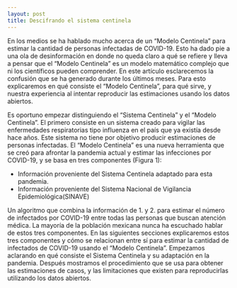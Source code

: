 ```yaml
---
layout: post
title: Descifrando el sistema centinela
---
```


En los medios se ha hablado mucho acerca de un “Modelo Centinela” para estimar la cantidad de personas infectadas de COVID-19. Esto ha dado pie a una ola de desinformación en donde no queda claro a qué se refiere y lleva a pensar que el “Modelo Centinela” es un modelo matemático complejo que ni los científicos pueden comprender. En este artículo esclarecemos la confusión que se ha generado durante los últimos meses. Para esto explicaremos en qué consiste el “Modelo Centinela”, para qué sirve, y nuestra experiencia al intentar reproducir las estimaciones usando los datos abiertos.  

Es oportuno empezar distinguiendo el “Sistema Centinela” y el “Modelo Centinela”. El primero consiste en un sistema creado para vigilar las enfermedades respiratorias tipo influenza en el país que ya existía desde hace años. Este sistema no tiene por objetivo producir estimaciones de personas infectadas. El “Modelo Centinela” es una nueva herramienta que se creó para afrontar la pandemia actual y estimar las infecciones por COVID-19, y se basa en tres componentes (Figura 1):
* Información proveniente del Sistema Centinela adaptado para esta pandemia.  
* Información proveniente del Sistema Nacional de Vigilancia Epidemiológica(SINAVE)  

Un algoritmo que combina la información de 1. y 2. para estimar el número de infectados por COVID-19 entre todas las personas que buscan atención médica.
La mayoría de la población mexicana nunca ha escuchado hablar de estos tres componentes. En las siguientes secciones explicaremos estos tres componentes y cómo se relacionan entre sí para estimar la cantidad de infectados de COVID-19 usando el “Modelo Centinela”. Empezamos aclarando en qué consiste el Sistema Centinela y su adaptación en la pandemia. Después mostramos el procedimiento que se usa para obtener las estimaciones de casos, y las limitaciones que existen para reproducirlas utilizando los datos abiertos.  
